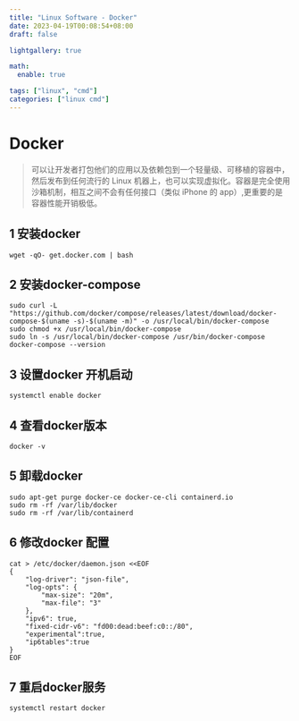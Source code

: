 ```yaml
---
title: "Linux Software - Docker"
date: 2023-04-19T00:08:54+08:00
draft: false

lightgallery: true

math:
  enable: true

tags: ["linux", "cmd"]
categories: ["linux cmd"]
---
```


# Docker
>可以让开发者打包他们的应用以及依赖包到一个轻量级、可移植的容器中，然后发布到任何流行的 Linux 机器上，也可以实现虚拟化。容器是完全使用沙箱机制，相互之间不会有任何接口（类似 iPhone 的 app）,更重要的是容器性能开销极低。

## 1 安装docker

```
wget -qO- get.docker.com | bash
```

## 2 安装docker-compose
```
sudo curl -L "https://github.com/docker/compose/releases/latest/download/docker-compose-$(uname -s)-$(uname -m)" -o /usr/local/bin/docker-compose
sudo chmod +x /usr/local/bin/docker-compose
sudo ln -s /usr/local/bin/docker-compose /usr/bin/docker-compose
docker-compose --version
```

## 3 设置docker 开机启动
```
systemctl enable docker
```

## 4 查看docker版本
```
docker -v
```
## 5 卸载docker
```
sudo apt-get purge docker-ce docker-ce-cli containerd.io
sudo rm -rf /var/lib/docker
sudo rm -rf /var/lib/containerd
```
## 6 修改docker 配置
```
cat > /etc/docker/daemon.json <<EOF
{
    "log-driver": "json-file",
    "log-opts": {
        "max-size": "20m",
        "max-file": "3"
    },
    "ipv6": true,
    "fixed-cidr-v6": "fd00:dead:beef:c0::/80",
    "experimental":true,
    "ip6tables":true
}
EOF
```
## 7 重启docker服务
```
systemctl restart docker
```





